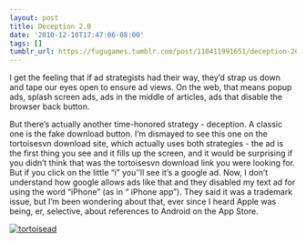 ```yaml
---
layout: post
title: Deception 2.0
date: '2010-12-10T17:47:06-08:00'
tags: []
tumblr_url: https://fugugames.tumblr.com/post/110411991651/deception-20
---
```

I get the feeling that if ad strategists had their way, they’d strap us down and tape our eyes open to ensure ad views. On the web, that means popup ads, splash screen ads, ads in the middle of articles, ads that disable the browser back button.

But there’s actually another time-honored strategy - deception. A classic one is the fake download button. I’m dismayed to see this one on the tortoisesvn download site, which actually uses both strategies - the ad is the first thing you see and it fills up the screen, and it would be surprising if you didn’t think that was the tortoisesvn download link you were looking for. But if you click on the little “i” you’’ll see it’s a google ad. Now, I don’t understand how google allows ads like that and they disabled my text ad for using the word “iPhone” (as in “ iPhone app”). They said it was a trademark issue, but I’m been wondering about that, ever since I heard Apple was being, er, selective, about references to Android on the App Store.

[![](http://itshardtofondlepenguins.com/wp-content/uploads/2010/12/tortoisead.png "tortoisead")](http://itshardtofondlepenguins.com/wp-content/uploads/2010/12/tortoisead.png)

